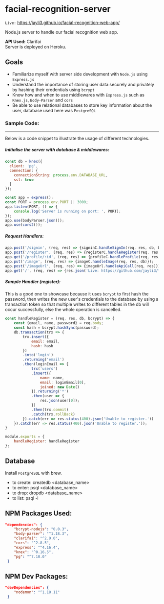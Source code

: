 # facial-recognition-server
`Live:` https://jayli3.github.io/facial-recognition-web-app/

Node.js server to handle our facial recognition web app.

**API Used:** Clarifai<br>
Server is deployed on Heroku.

## Goals
- Familiarize myself with server side development with `Node.js` using `Express.js`
- Understand the importance of storing user data securely and privately by hashing their credentials using `bcrypt`
- Know how and when to use middlewares with `Express.js` such as `Knex.js`, `Body-Parser` and `cors`
- Be able to use relational databases to store key information about the user, database used here was `PostgreSQL`

### Sample Code:
----
Below is a code snippet to illustrate the usage of different technologies.

##### Initialise the server with database & middlewares:
```javascript
const db = knex({
  client: 'pg',
  connection: {
    connectionString: process.env.DATABASE_URL,
    ssl: true
  }
});

const app = express();
const PORT = process.env.PORT || 3000;
app.listen(PORT, () => {
	console.log('Server is running on port: ', PORT);
});
app.use(bodyParser.json());
app.use(cors2());
```

##### Request Handlers:
```javascript
app.post('/signin', (req, res) => {signinC.handleSignIn(req, res, db, bcrypt)});
app.post('/register', (req, res) => {registerC.handleRegister(req, res, db, bcrypt)});
app.get('/profile/:id', (req, res) => {profileC.handleProfile(req, res, db)});
app.put('/image', (req, res) => {imageC.handleImage(req, res, db)});
app.post('/imageUrl', (req, res) => {imageUrl.handleApiCall(req, res)});
app.get('/', (req, res) => {res.json('Live: https://github.com/jayli3/facial-recognition-web-app')});
```


##### Sample Handler (register):
This is a good one to showcase because it uses `bcrypt` to first hash the password, then writes the new user&apos;s credentials to the database by using a transaction token so that multiple writes to different tables in the db will occur successfully, else the whole operation is cancelled.

```javascript
const handleRegister = (req, res, db, bcrypt) => {
	const {email, name, password} = req.body;
	const hash = bcrypt.hashSync(password);
	db.transaction(trx => {
		trx.insert({
			email: email,
			hash: hash
		})
		.into('login')
		.returning('email')
		.then(loginEmail => {
			trx('users')
			.insert({
				name: name,
				email: loginEmail[0],
				joined: new Date()
			}).returning('*')
			.then(user => {
				res.json(user[0]);
			})
			.then(trx.commit)
			.catch(trx.rollBack)
		}).catch(err => res.status(400).json('Unable to register.'))
	}).catch(err => res.status(400).json('Unable to register.'));
}

module.exports = {
	handleRegister: handleRegister
};
```





## Database
Install `PostgreSQL` with brew.
- to create: createdb &lt;database_name&gt;
- to enter: psql &lt;database_name&gt;
- to drop: dropdb &lt;database_name&gt;
- to list: psql -l

## NPM Packages Used:
```json
"dependencies": {
    "bcrypt-nodejs": "0.0.3",
    "body-parser": "^1.18.3",
    "clarifai": "^2.9.0",
    "cors": "^2.8.5",
    "express": "^4.16.4",
    "knex": "^0.16.5",
    "pg": "^7.10.0"
 }
```

## NPM Dev Packages:
```json
"devDependencies": {
    "nodemon": "^1.18.11"
 }
```
